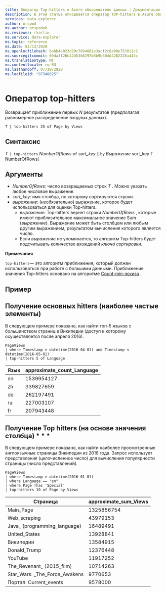 ```yaml
---
title: Оператор Top-hitters в Azure обозреватель данных | Документация Майкрософт
description: В этой статье описывается оператор TOP-hitters в Azure обозреватель данных.
services: data-explorer
author: orspod
ms.author: orspodek
ms.reviewer: rkarlin
ms.service: data-explorer
ms.topic: reference
ms.date: 02/13/2020
ms.openlocfilehash: babb4e023d29c7894661e3acf2c0a09e753011c2
ms.sourcegitcommit: 09da3f26b4235368297b8b9b604d4282228a443c
ms.translationtype: MT
ms.contentlocale: ru-RU
ms.lasthandoff: 07/28/2020
ms.locfileid: "87340825"
---
```

# <a name="top-hitters-operator"></a>Оператор top-hitters

Возвращает приближение первых *N* результатов (предполагая равномерное распределение входных данных).

```kusto
T | top-hitters 25 of Page by Views 
```

## <a name="syntax"></a>Синтаксис

*T* `| top-hitters` *NumberOfRows* `of` *sort_key* `[` `by` *Выражение* sort_key T NumberOfRows`]`

## <a name="arguments"></a>Аргументы

* *NumberOfRows*: число возвращаемых строк *T* . Можно указать любое числовое выражение.
* *sort_key*: имя столбца, по которому сортируются строки.
* *выражение*: (необязательно) выражение, которое будет использоваться для оценки Top-hitters. 
    * *выражение*: Top-hitters вернет строки *NumberOfRows* , которые имеют приблизительное максимальное значение Sum (*выражение*). Выражение может быть столбцом или любым другим выражением, результатом вычисления которого является число. 
    *  Если *выражение* не упоминается, то алгоритм Top-hitters будет подсчитывать количество вхождений *ключа сортировки*.  

**Примечания**

`top-hitters`— это алгоритм приближения, который должен использоваться при работе с большими данными. Приближение значения Top-hitters основано на алгоритме [Count-min-эскиза](https://en.wikipedia.org/wiki/Count%E2%80%93min_sketch) .  

## <a name="example"></a>Пример

## <a name="getting-top-hitters-most-frequent-items"></a>Получение основных hitters (наиболее частые элементы) 

В следующем примере показано, как найти топ-5 языков с большинством страниц в Википедии (доступ к которому осуществляется после апреля 2016). 

```kusto
PageViews
| where Timestamp > datetime(2016-04-01) and Timestamp < datetime(2016-05-01) 
| top-hitters 5 of Language 
```

|Язык|approximate_count_Language|
|---|---|
|en|1539954127|
|zh|339827659|
|de|262197491|
|ru|227003107|
|fr|207943448|

## <a name="getting-top-hitters-based-on-column-value-"></a>Получение Top hitters (на основе значения столбца) * * *

В следующем примере показано, как найти наиболее просмотренные англоязычные страницы Википедии из 2016 года. Запрос использует представления (целочисленное число) для вычисления популярности страницы (число представлений). 

```kusto
PageViews
| where Timestamp > datetime(2016-01-01)
| where Language == "en"
| where Page !has 'Special'
| top-hitters 10 of Page by Views
```

|Страница|approximate_sum_Views|
|---|---|
|Main_Page|1325856754|
|Web_scraping|43979153|
|Java_ (programming_language)|16489491|
|United_States|13928841|
|Википедии|13584915|
|Donald_Trump|12376448|
|YouTube|11917252|
|The_Revenant_ (2015_film)|10714263|
|Star_Wars: _The_Force_Awakens|9770653|
|Портал: Current_events|9578000|